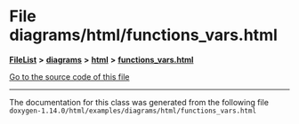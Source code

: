 

# File diagrams/html/functions\_vars.html



[**FileList**](files.md) **>** [**diagrams**](dir_1d8108902fe9fce2c57b5dd3e7275f0e.md) **>** [**html**](dir_4a624174fd5a184fb57d315f1eb34b84.md) **>** [**functions\_vars.html**](diagrams_2html_2functions__vars_8html.md)

[Go to the source code of this file](diagrams_2html_2functions__vars_8html_source.md)





































































------------------------------
The documentation for this class was generated from the following file `doxygen-1.14.0/html/examples/diagrams/html/functions_vars.html`

